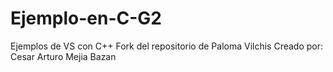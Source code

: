# Ejemplo-en-C-G2
Ejemplos de VS con C++
Fork del repositorio de Paloma Vilchis
Creado por: Cesar Arturo Mejia Bazan
